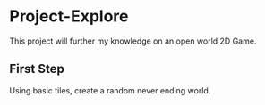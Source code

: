 # Project-Explore
This project will further my knowledge on an open world 2D Game.

## First Step
Using basic tiles, create a random never ending world.
